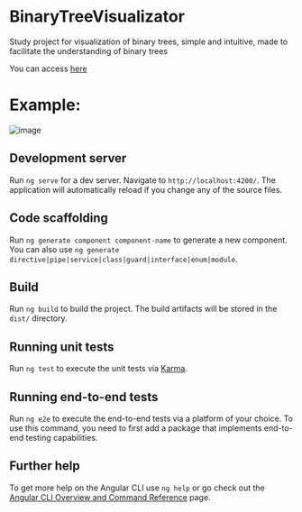 # BinaryTreeVisualizator

Study project for visualization of binary trees, simple and intuitive, made to facilitate the understanding of binary trees

You can access [here](https://binary-tree-visualizator.netlify.app)

# Example:

![image](https://github.com/Swellshinider/BinaryTreeVisualization/assets/49756870/cfabfa14-a6c7-4799-96d7-52309c90e714)

## Development server

Run `ng serve` for a dev server. Navigate to `http://localhost:4200/`. The application will automatically reload if you change any of the source files.

## Code scaffolding

Run `ng generate component component-name` to generate a new component. You can also use `ng generate directive|pipe|service|class|guard|interface|enum|module`.

## Build

Run `ng build` to build the project. The build artifacts will be stored in the `dist/` directory.

## Running unit tests

Run `ng test` to execute the unit tests via [Karma](https://karma-runner.github.io).

## Running end-to-end tests

Run `ng e2e` to execute the end-to-end tests via a platform of your choice. To use this command, you need to first add a package that implements end-to-end testing capabilities.

## Further help

To get more help on the Angular CLI use `ng help` or go check out the [Angular CLI Overview and Command Reference](https://angular.io/cli) page.
